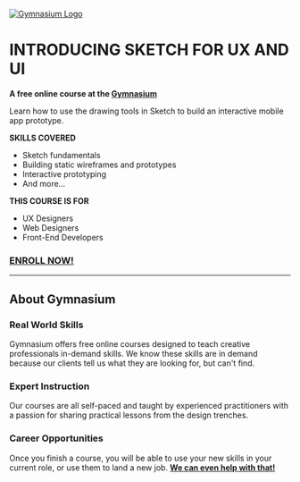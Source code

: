 [![Gymnasium Logo](https://cdn.rawgit.com/gymnasium/gymnasium.github.io/master/assets/GYM-logo.svg)](http://thegymnasium.com)

# INTRODUCING SKETCH FOR UX AND UI

**A free online course at the [Gymnasium](http://thegymnasium.com)**

Learn how to use the drawing tools in Sketch to build an interactive mobile app prototype.

**SKILLS COVERED**

- Sketch fundamentals
- Building static wireframes and prototypes
- Interactive prototyping
- And more…

**THIS COURSE IS FOR**

- UX Designers
- Web Designers
- Front-End Developers



### [ENROLL NOW!](http://thegymnasium.com/courses/GYM/005/0/about)

---

## About Gymnasium


### Real World Skills

Gymnasium offers free online courses designed to teach creative professionals in-demand skills. We know these skills are in demand because our clients tell us what they are looking for, but can't find.


### Expert Instruction

Our courses are all self-paced and taught by experienced practitioners with a passion for sharing practical lessons from the design trenches.

### Career Opportunities

Once you finish a course, you will be able to use your new skills in your current role, or use them to land a new job. [**We can even help with that!**](http://aquent.com/find-work/?utm_source=thegymnasium&utm_medium=github&utm_campaign=readmejobs)

